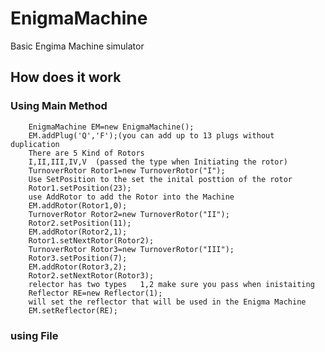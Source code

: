 ﻿# EnigmaMachine
   Basic Engima Machine simulator<br/>
## How does it work
### Using Main Method
        EnigmaMachine EM=new EnigmaMachine();
        EM.addPlug('Q','F');(you can add up to 13 plugs without duplication
        There are 5 Kind of Rotors
        I,II,III,IV,V  (passed the type when Initiating the rotor)
        TurnoverRotor Rotor1=new TurnoverRotor("I");
        Use SetPosition to the set the inital posttion of the rotor
        Rotor1.setPosition(23);
        use AddRotor to add the Rotor into the Machine
        EM.addRotor(Rotor1,0);
        TurnoverRotor Rotor2=new TurnoverRotor("II");
        Rotor2.setPosition(11);
        EM.addRotor(Rotor2,1);
        Rotor1.setNextRotor(Rotor2);
        TurnoverRotor Rotor3=new TurnoverRotor("III");
        Rotor3.setPosition(7);
        EM.addRotor(Rotor3,2);
        Rotor2.setNextRotor(Rotor3);
        relector has two types   1,2 make sure you pass when inistaiting 
        Reflector RE=new Reflector(1);
        will set the reflector that will be used in the Enigma Machine
        EM.setReflector(RE);
 ### using File  
   
